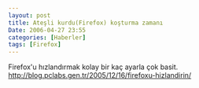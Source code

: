 ```yaml
---
layout: post
title: Ateşli kurdu(Firefox) koşturma zamanı
Date: 2006-04-27 23:55
categories: [Haberler]
tags: [Firefox]
---
```


Firefox'u hızlandırmak kolay bir kaç ayarla çok basit.
http://blog.pclabs.gen.tr/2005/12/16/firefoxu-hizlandirin/